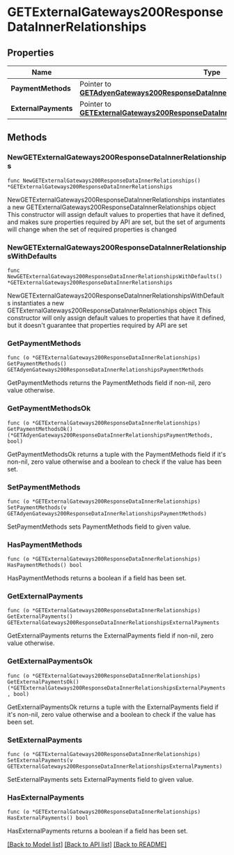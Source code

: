 # GETExternalGateways200ResponseDataInnerRelationships

## Properties

Name | Type | Description | Notes
------------ | ------------- | ------------- | -------------
**PaymentMethods** | Pointer to [**GETAdyenGateways200ResponseDataInnerRelationshipsPaymentMethods**](GETAdyenGateways200ResponseDataInnerRelationshipsPaymentMethods.md) |  | [optional] 
**ExternalPayments** | Pointer to [**GETExternalGateways200ResponseDataInnerRelationshipsExternalPayments**](GETExternalGateways200ResponseDataInnerRelationshipsExternalPayments.md) |  | [optional] 

## Methods

### NewGETExternalGateways200ResponseDataInnerRelationships

`func NewGETExternalGateways200ResponseDataInnerRelationships() *GETExternalGateways200ResponseDataInnerRelationships`

NewGETExternalGateways200ResponseDataInnerRelationships instantiates a new GETExternalGateways200ResponseDataInnerRelationships object
This constructor will assign default values to properties that have it defined,
and makes sure properties required by API are set, but the set of arguments
will change when the set of required properties is changed

### NewGETExternalGateways200ResponseDataInnerRelationshipsWithDefaults

`func NewGETExternalGateways200ResponseDataInnerRelationshipsWithDefaults() *GETExternalGateways200ResponseDataInnerRelationships`

NewGETExternalGateways200ResponseDataInnerRelationshipsWithDefaults instantiates a new GETExternalGateways200ResponseDataInnerRelationships object
This constructor will only assign default values to properties that have it defined,
but it doesn't guarantee that properties required by API are set

### GetPaymentMethods

`func (o *GETExternalGateways200ResponseDataInnerRelationships) GetPaymentMethods() GETAdyenGateways200ResponseDataInnerRelationshipsPaymentMethods`

GetPaymentMethods returns the PaymentMethods field if non-nil, zero value otherwise.

### GetPaymentMethodsOk

`func (o *GETExternalGateways200ResponseDataInnerRelationships) GetPaymentMethodsOk() (*GETAdyenGateways200ResponseDataInnerRelationshipsPaymentMethods, bool)`

GetPaymentMethodsOk returns a tuple with the PaymentMethods field if it's non-nil, zero value otherwise
and a boolean to check if the value has been set.

### SetPaymentMethods

`func (o *GETExternalGateways200ResponseDataInnerRelationships) SetPaymentMethods(v GETAdyenGateways200ResponseDataInnerRelationshipsPaymentMethods)`

SetPaymentMethods sets PaymentMethods field to given value.

### HasPaymentMethods

`func (o *GETExternalGateways200ResponseDataInnerRelationships) HasPaymentMethods() bool`

HasPaymentMethods returns a boolean if a field has been set.

### GetExternalPayments

`func (o *GETExternalGateways200ResponseDataInnerRelationships) GetExternalPayments() GETExternalGateways200ResponseDataInnerRelationshipsExternalPayments`

GetExternalPayments returns the ExternalPayments field if non-nil, zero value otherwise.

### GetExternalPaymentsOk

`func (o *GETExternalGateways200ResponseDataInnerRelationships) GetExternalPaymentsOk() (*GETExternalGateways200ResponseDataInnerRelationshipsExternalPayments, bool)`

GetExternalPaymentsOk returns a tuple with the ExternalPayments field if it's non-nil, zero value otherwise
and a boolean to check if the value has been set.

### SetExternalPayments

`func (o *GETExternalGateways200ResponseDataInnerRelationships) SetExternalPayments(v GETExternalGateways200ResponseDataInnerRelationshipsExternalPayments)`

SetExternalPayments sets ExternalPayments field to given value.

### HasExternalPayments

`func (o *GETExternalGateways200ResponseDataInnerRelationships) HasExternalPayments() bool`

HasExternalPayments returns a boolean if a field has been set.


[[Back to Model list]](../README.md#documentation-for-models) [[Back to API list]](../README.md#documentation-for-api-endpoints) [[Back to README]](../README.md)


